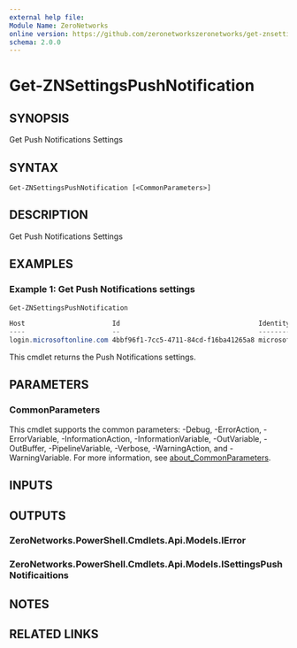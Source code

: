 ```yaml
---
external help file:
Module Name: ZeroNetworks
online version: https://github.com/zeronetworkszeronetworks/get-znsettingspushnotification
schema: 2.0.0
---
```


# Get-ZNSettingsPushNotification

## SYNOPSIS
Get Push Notifications Settings

## SYNTAX

```
Get-ZNSettingsPushNotification [<CommonParameters>]
```

## DESCRIPTION
Get Push Notifications Settings

## EXAMPLES

### Example 1: Get Push Notifications settings
```powershell
Get-ZNSettingsPushNotification

Host                      Id                                   IdentityProvider
----                      --                                   ----------------
login.microsoftonline.com 4bbf96f1-7cc5-4711-84cd-f16ba41265a8 microsoftAuthenticator
```

This cmdlet returns the Push Notifications settings.

## PARAMETERS

### CommonParameters
This cmdlet supports the common parameters: -Debug, -ErrorAction, -ErrorVariable, -InformationAction, -InformationVariable, -OutVariable, -OutBuffer, -PipelineVariable, -Verbose, -WarningAction, and -WarningVariable. For more information, see [about_CommonParameters](http://go.microsoft.com/fwlink/?LinkID=113216).

## INPUTS

## OUTPUTS

### ZeroNetworks.PowerShell.Cmdlets.Api.Models.IError

### ZeroNetworks.PowerShell.Cmdlets.Api.Models.ISettingsPushNotificaitions

## NOTES

## RELATED LINKS

